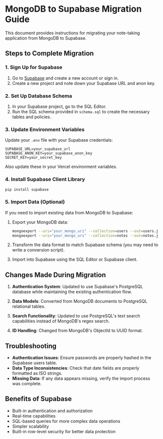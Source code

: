 # MongoDB to Supabase Migration Guide

This document provides instructions for migrating your note-taking application from MongoDB to Supabase.

## Steps to Complete Migration

### 1. Sign Up for Supabase

1. Go to [Supabase](https://supabase.com/) and create a new account or sign in.
2. Create a new project and note down your Supabase URL and anon key.

### 2. Set Up Database Schema

1. In your Supabase project, go to the SQL Editor.
2. Run the SQL schema provided in `schema.sql` to create the necessary tables and policies.

### 3. Update Environment Variables

Update your `.env` file with your Supabase credentials:

```
SUPABASE_URL=your_supabase_url
SUPABASE_ANON_KEY=your_supabase_anon_key
SECRET_KEY=your_secret_key
```

Also update these in your Vercel environment variables.

### 4. Install Supabase Client Library

```bash
pip install supabase
```

### 5. Import Data (Optional)

If you need to import existing data from MongoDB to Supabase:

1. Export your MongoDB data:

   ```bash
   mongoexport --uri="your_mongo_uri" --collection=users --out=users.json
   mongoexport --uri="your_mongo_uri" --collection=notes --out=notes.json
   ```

2. Transform the data format to match Supabase schema (you may need to write a conversion script).

3. Import into Supabase using the SQL Editor or Supabase client.

## Changes Made During Migration

1. **Authentication System**: Updated to use Supabase's PostgreSQL database while maintaining the existing authentication flow.

2. **Data Models**: Converted from MongoDB documents to PostgreSQL relational tables.

3. **Search Functionality**: Updated to use PostgreSQL's text search capabilities instead of MongoDB's regex search.

4. **ID Handling**: Changed from MongoDB's ObjectId to UUID format.

## Troubleshooting

- **Authentication Issues**: Ensure passwords are properly hashed in the Supabase users table.
- **Data Type Inconsistencies**: Check that date fields are properly formatted as ISO strings.
- **Missing Data**: If any data appears missing, verify the import process was complete.

## Benefits of Supabase

- Built-in authentication and authorization
- Real-time capabilities
- SQL-based queries for more complex data operations
- Simpler scalability
- Built-in row-level security for better data protection
